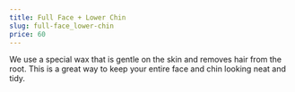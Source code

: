 ```yaml
---
title: Full Face + Lower Chin
slug: full-face_lower-chin
price: 60
---
```


We use a special wax that is gentle on the skin and removes hair from the root. This is a great way to keep your entire face and chin looking neat and tidy.
